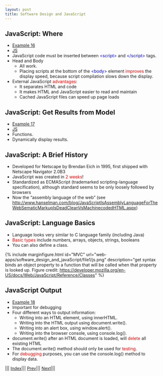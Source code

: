 ```yaml
---
layout: post
title: Software Design and JavaScript
---
```


## JavaScript: Where
* [Example 16](https://jsfiddle.net/rxb3ao6y/22/)
* [JS](https://jsfiddle.net/rxb3ao6y/23/)
* JavaScript code must be inserted between <font color=blue>&lt;script&gt;</font> and <font color=blue>&lt;/script&gt;</font> tags.
* Head and Body
  * All work.
  * Placing scripts at the bottom of the <font color=blue>&lt;body&gt;</font> element <font color=red>improves</font> the display speed, because script compilation slows down the display.
* External JavaScript <font color=red>advantages</font>:
  * It separates HTML and code
  * It makes HTML and JavaScript easier to read and maintain
  * Cached JavaScript files can speed up page loads

## JavaScript: Get Results from Model
* [Example 17](https://jsfiddle.net/rxb3ao6y/24/)
* [JS](https://jsfiddle.net/rxb3ao6y/25/)
* Functions.
* Dynamically display results.

## JavaScript: A Brief History
* Developed for Netscape by Brendan Eich in 1995, first shipped with Netscape Navigator 2.0B3
* JavaScript was created in <font color=red>2 weeks</font>!
* Standardized as ECMAScript (trademarked scripting-language specification), although standard seems to be only loosely followed by browsers
* Now the “assembly language of the web” (see <http://www.hanselman.com/blog/JavaScriptIsAssemblyLanguageForTheWebSematicMarkupIsDeadCleanVsMachinecodedHTML.aspx>)

## JavaScript: Language Basics
* Language looks very similar to C language family (including Java)
* <font color=red>Basic types</font> include numbers, arrays, objects, strings, booleans
* You can also define a class.

{% include marginfigure.html id="MVC" url="web-apps/software_design_and_javaScript/file1/js.png" description="get syntax binds an object property to a function that will be called when that property is looked up. Figure credit: https://developer.mozilla.org/en-US/docs/Web/JavaScript/Reference/Classes" %}

## JavaScript Output
* [Example 18](https://jsfiddle.net/rxb3ao6y/26/)
* Important for debugging
* Four different ways to output information:
  * Writing into an HTML element, using innerHTML.
  * Writing into the HTML output using document.write().
  * Writing into an alert box, using window.alert().
  * Writing into the browser console, using console.log().
* document.write() after an HTML document is loaded, will <font color=red>delete</font> all existing HTML
* The document.write() method should only be used for <font color=red>testing</font>.
* For <font color=red>debugging</font> purposes, you can use the console.log() method to display data.

||| [Index](../../)||| [Prev](../file2/)||| [Next](../file4/)|||













